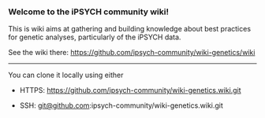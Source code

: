 ### Welcome to the iPSYCH community wiki!

This is wiki aims at gathering and building knowledge about best practices for genetic analyses, particularly of the iPSYCH data.

See the wiki there: https://github.com/ipsych-community/wiki-genetics/wiki

***

You can clone it locally using either

- HTTPS: https://github.com/ipsych-community/wiki-genetics.wiki.git

- SSH: git@github.com:ipsych-community/wiki-genetics.wiki.git
